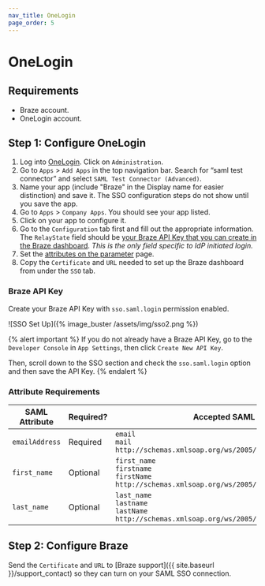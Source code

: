 ```yaml
---
nav_title: OneLogin
page_order: 5
---
```


# OneLogin

## Requirements

- Braze account.
- OneLogin account.

## Step 1: Configure OneLogin

1. Log into [OneLogin](https://www.onelogin.com/learn/saml). Click on `Administration`.
2. Go to `Apps` > `Add Apps` in the top navigation bar. Search for “saml test connector” and select `SAML Test Connector (Advanced)`.
3. Name your app (include "Braze" in the Display name for easier distinction) and save it. The SSO configuration steps do not show until you save the app.
4. Go to `Apps` > `Company Apps`. You should see your app listed.
5. Click on your app to configure it.
6. Go to the `Configuration` tab first and fill out the appropriate information. The `RelayState` field should be [your Braze API Key that you can create in the Braze dashboard](#braze-api-key). _This is the only field specific to IdP initiated login._
5. Set the [attributes on the parameter](#attribute-requirements) page.
6. Copy the `Certificate` and `URL` needed to set up the Braze dashboard from under the `SSO` tab.

### Braze API Key

Create your Braze API Key with `sso.saml.login` permission enabled.

![SSO Set Up]({% image_buster /assets/img/sso2.png %})

{% alert important %}
If you do not already have a Braze API Key, go to the `Developer Console` in `App Settings`, then click `Create New API Key`.

Then, scroll down to the SSO section and check the `sso.saml.login` option and then save the API Key.
{% endalert %}


### Attribute Requirements

| SAML Attribute | Required? | Accepted SAML Attributes |
|---|---|---|
|`emailAddress` | Required | `email` <br> `mail` <br> `http://schemas.xmlsoap.org/ws/2005/05/identity/claims/email` |
| `first_name` | Optional | `first_name` <br> `firstname` <br> `firstName`<br>`http://schemas.xmlsoap.org/ws/2005/05/identity/claims/first_name` |
| `last_name` | Optional | `last_name` <br> `lastname` <br> `lastName` <br>`http://schemas.xmlsoap.org/ws/2005/05/identity/claims/last_name` |


## Step 2: Configure Braze

Send the `Certificate` and `URL` to [Braze support]({{ site.baseurl }}/support_contact) so they can turn on your SAML SSO connection.
